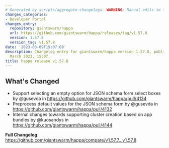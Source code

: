 ```yaml
---
# Generated by scripts/aggregate-changelogs. WARNING: Manual edits to this files will be overwritten.
changes_categories:
- Developer Portal
changes_entry:
  repository: giantswarm/happa
  url: https://github.com/giantswarm/happa/releases/tag/v1.57.8
  version: 1.57.8
  version_tag: v1.57.8
date: '2023-03-09T15:07:08'
description: Changelog entry for giantswarm/happa version 1.57.8, published on 09
  March 2023, 15:07.
title: happa release v1.57.8
---
```


<!-- Release notes generated using configuration in .github/release.yml at main -->

## What's Changed
* Support selecting an empty option for JSON schema form select boxes by @gusevda in https://github.com/giantswarm/happa/pull/4134
* Preprocess default values for the JSON schema form by @gusevda in https://github.com/giantswarm/happa/pull/4132
* Internal changes towards supporting cluster creation based on app bundles by @kuosandys in https://github.com/giantswarm/happa/pull/4144

**Full Changelog**: https://github.com/giantswarm/happa/compare/v1.57.7...v1.57.8
